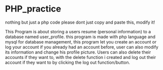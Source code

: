 # PHP_practice
nothing but just a php code
please dont just copy and paste this, modify it!

This Program is about storing a users resume (personal information) to a database named user_profile.
this program is made with php language and mysql for database management, this program let you create an 
account or log your account if you already had an account before, user can also modify its information and 
change his profile picture. Users can also delete their accounts if they want to, with the delete function i
created and log out their account if they want to by clicking the log out function/button.